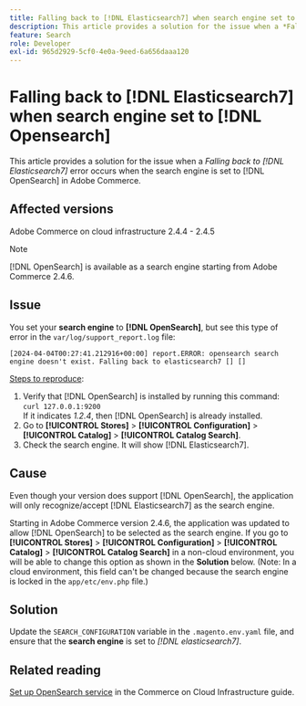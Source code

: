 ```yaml
---
title: Falling back to [!DNL Elasticsearch7] when search engine set to [!DNL Opensearch]
description: This article provides a solution for the issue when a *Falling back to [!DNL Elasticsearch7]* error occurs when the search engine is set to [!DNL OpenSearch] in Adobe Commerce.
feature: Search
role: Developer
exl-id: 965d2929-5cf0-4e0a-9eed-6a656daaa120
---
```

# Falling back to [!DNL Elasticsearch7] when search engine set to [!DNL Opensearch]

This article provides a solution for the issue when a *Falling back to [!DNL Elasticsearch7]* error occurs when the search engine is set to [!DNL OpenSearch] in Adobe Commerce.

## Affected versions

Adobe Commerce on cloud infrastructure 2.4.4 - 2.4.5

>[!NOTE]
>
>[!DNL OpenSearch] is available as a search engine starting from Adobe Commerce 2.4.6.

## Issue

You set your **search engine** to **[!DNL OpenSearch]**, but see this type of error in the `var/log/support_report.log` file:

```[2024-04-04T00:27:41.212916+00:00] report.ERROR: opensearch search engine doesn't exist. Falling back to elasticsearch7 [] []```

<u>Steps to reproduce</u>:

1. Verify that [!DNL OpenSearch] is installed by running this command: `curl 127.0.0.1:9200`<br>
   If it indicates *1.2.4*, then [!DNL OpenSearch] is already installed.
1. Go to **[!UICONTROL Stores]** > **[!UICONTROL Configuration]** > **[!UICONTROL Catalog]** > **[!UICONTROL Catalog Search]**.
1. Check the search engine. It will show [!DNL Elasticsearch7].

## Cause

Even though your version does support [!DNL OpenSearch], the application will only recognize/accept [!DNL Elasticsearch7] as the search engine.

Starting in Adobe Commerce version 2.4.6, the application was updated to allow [!DNL OpenSearch] to be selected as the search engine.
If you go to **[!UICONTROL Stores]** > **[!UICONTROL Configuration]** > **[!UICONTROL Catalog]** > **[!UICONTROL Catalog Search]** in a non-cloud environment, you will be able to change this option as shown in the **Solution** below.
(Note: In a cloud environment, this field can't be changed because the search engine is locked in the `app/etc/env.php` file.)

## Solution

Update the `SEARCH_CONFIGURATION` variable in the `.magento.env.yaml` file, and ensure that the **search engine** is set to *[!DNL elasticsearch7]*.

## Related reading

[Set up OpenSearch service](https://experienceleague.adobe.com/docs/commerce-cloud-service/user-guide/configure/service/opensearch.html) in the Commerce on Cloud Infrastructure guide.

